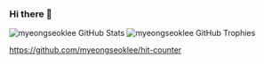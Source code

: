### Hi there 👋

![myeongseoklee GitHub Stats](https://server.dooboo.io/github-stats-advanced/myeongseoklee)
![myeongseoklee GitHub Trophies](https://server.dooboo.io/github-trophies/myeongseoklee)

https://github.com/myeongseoklee/hit-counter

